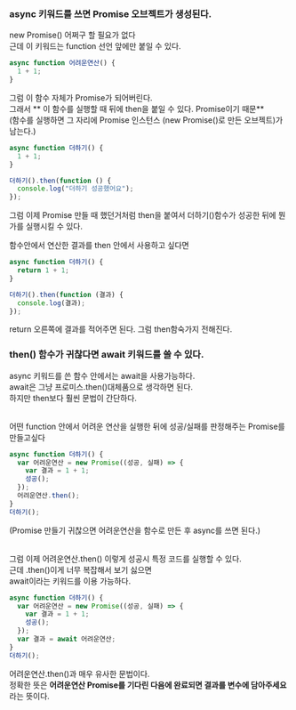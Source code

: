 ### async 키워드를 쓰면 Promise 오브젝트가 생성된다.

new Promise() 어쩌구 할 필요가 없다<br>
근데 이 키워드는 function 선언 앞에만 붙일 수 있다.<br>

```js
async function 어려운연산() {
  1 + 1;
}
```

그럼 이 함수 자체가 Promise가 되어버린다.<br>
그래서 ** 이 함수를 실행할 때 뒤에 then을 붙일 수 있다. Promise이기 때문**<br>
(함수를 실행하면 그 자리에 Promise 인스턴스 (new Promise()로 만든 오브젝트)가 남는다.)<br>

```js
async function 더하기() {
  1 + 1;
}

더하기().then(function () {
  console.log("더하기 성공했어요");
});
```

그럼 이제 Promise 만들 때 했던거처럼 then을 붙여서 더하기()함수가 성공한 뒤에 뭔가를 실행시킬 수 있다.<br>

함수안에서 연산한 결과를 then 안에서 사용하고 싶다면

```js
async function 더하기() {
  return 1 + 1;
}

더하기().then(function (결과) {
  console.log(결과);
});
```

return 오른쪽에 결과를 적어주면 된다. 그럼 then함숙가지 전해진다.

### then() 함수가 귀찮다면 await 키워드를 쓸 수 있다.

async 키워드를 쓴 함수 안에서는 await을 사용가능하다.<br>
await은 그냥 프로미스.then()대체품으로 생각하면 된다.<br>
하지만 then보다 훨씬 문법이 간단하다.<br>
<br>

어떤 function 안에서 어려운 연산을 실행한 뒤에 성공/실패를 판정해주는 Promise를 만들고싶다

```js
async function 더하기() {
  var 어려운연산 = new Promise((성공, 실패) => {
    var 결과 = 1 + 1;
    성공();
  });
  어려운연산.then();
}
더하기();
```

(Promise 만들기 귀찮으면 어려운연산을 함수로 만든 후 async를 쓰면 된다.)<br>
<br>

그럼 이제 어려운연산.then() 이렇게 성공시 특정 코드를 실행할 수 있다.<br>
근데 .then()이게 너무 복잡해서 보기 싫으면<br>
await이라는 키워드를 이용 가능하다.<br>

```js
async function 더하기() {
  var 어려운연산 = new Promise((성공, 실패) => {
    var 결과 = 1 + 1;
    성공();
  });
  var 결과 = await 어려운연산;
}
더하기();
```

어려운연산.then()과 매우 유사한 문법이다.<br>
정확한 뜻은 **어려운연산 Promise를 기다린 다음에 완료되면 결과를 변수에 담아주세요**라는 뜻이다.<br>
